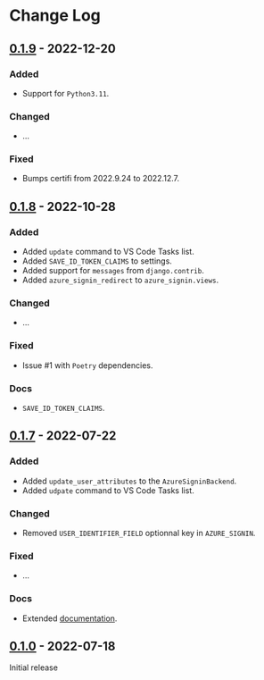 <!-- markdownlint-disable-file MD024 -->

# Change Log

## [0.1.9] - 2022-12-20

### Added

- Support for `Python3.11`.

### Changed

- ...

### Fixed

- Bumps certifi from 2022.9.24 to 2022.12.7.

## [0.1.8] - 2022-10-28

### Added

- Added `update` command to VS Code Tasks list.
- Added `SAVE_ID_TOKEN_CLAIMS` to settings.
- Added support for `messages` from `django.contrib`.
- Added `azure_signin_redirect` to `azure_signin.views`.

### Changed

- ...

### Fixed

- Issue #1 with `Poetry` dependencies.

### Docs

- `SAVE_ID_TOKEN_CLAIMS`.

## [0.1.7] - 2022-07-22

### Added

- Added `update_user_attributes` to the `AzureSigninBackend`.
- Added `udpate` command to VS Code Tasks list.

### Changed

- Removed `USER_IDENTIFIER_FIELD` optionnal key in `AZURE_SIGNIN`.

### Fixed

- ...

### Docs

- Extended [documentation][documentation].

## [0.1.0] - 2022-07-18

Initial release

<!-- Definition -->

[documentation]: https://jv-conseil-internet-consulting.github.io/django-azure-active-directory-signin/
[0.1.9]: https://github.com/JV-conseil-Internet-Consulting/django-azure-active-directory-signin/releases/tag/0.1.9
[0.1.8]: https://github.com/JV-conseil-Internet-Consulting/django-azure-active-directory-signin/releases/tag/0.1.8
[0.1.7]: https://github.com/JV-conseil-Internet-Consulting/django-azure-active-directory-signin/releases/tag/0.1.7
[0.1.0]: https://github.com/JV-conseil-Internet-Consulting/django-azure-active-directory-signin/releases/tag/v0.1.0
